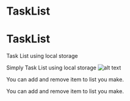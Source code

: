 # TaskList

# TaskList


Task List using local storage

Simply Task List using local storage
![alt text](http://images.tinypic.pl/i/00942/tqq626z86nyx.png)


You can add and remove item to list you make.



You can add and remove item to list you make.


